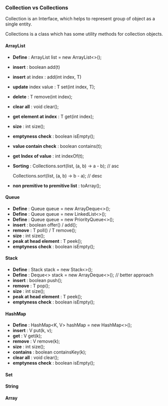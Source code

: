 ### Collection vs Collections
Collection is an Interface, which helps to represent group of object as a single entity.

Collections is a class which has some utility methods for collection objects.


#### ArrayList
- **Define** : ArrayList<T> list = new ArrayList<>();
- **insert** : boolean add(t)
- **insert** at index : add(int index, T)
- **update** index value : T set(int index, T);
- **delete** : T remove(int index);
- **clear all** : void clear();
- **get element at index** : T get(int index);
- **size** : int size();
- **emptyness check** : boolean isEmpty(); 
- **value contain check** : boolean contains(t);
- **get Index of value** : int indexOf(t);
- **Sorting** :
    Collections.sort(list, (a, b) -> a - b); // asc
    
    Collections.sort(list, (a, b) -> b - a); // desc
- **non premitive to premitive list** : toArray();

#### Queue
- **Define** : Queue<T> queue = new ArrayDeque<>();
- **Define** : Queue<T> queue = new LinkedList<>();
- **Define** : Queue<T> queue = new PriorityQueue<>();
- **insert** : boolean offer() / add();
- **remove** : T poll() / T remove();
- **size** : int size(); 
- **peak at head element** : T peek();
- **emptyness check** : boolean isEmpty(); 

#### Stack
- **Define** : Stack<T> stack = new Stack<>();
- **Define** : Deque<> stack = new ArrayDeque<>(); // better approach
- **insert** : boolean push();
- **remove** : T pop();
- **size** : int size(); 
- **peak at head element** : T peek();
- **emptyness check** : boolean isEmpty(); 

#### HashMap
- **Define** : HashMap<K, V> hashMap = new HashMap<>();
- **insert** : V put(k, v);
- **get** : V get(k);
- **remove** : V remove(k);
- **size** : int size(); 
- **contains** : boolean containsKey(k); 
- **clear all** : void clear();
- **emptyness check** : boolean isEmpty(); 

#### Set

#### String

#### Array
